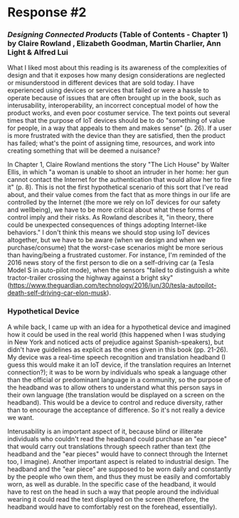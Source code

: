 # Response #2
### _Designing Connected Products_ (Table of Contents - Chapter 1) by Claire Rowland , Elizabeth Goodman, Martin Charlier, Ann Light & Alfred Lui  
What I liked most about this reading is its awareness of the complexities of design and that it exposes how many design considerations are neglected or misunderstood in different devices that are sold today. I have experienced using devices or services that failed or were a hassle to operate because of issues that are often brought up in the book, such as interusability, interoperability, an incorrect conceptual model of how the product works, and even poor costumer service. The text points out several times that the purpose of IoT devices should be to do "something of value for people, in a way that appeals to them and makes sense" (p. 26). If a user is more frustrated with the device than they are satisfied, then the product has failed; what's the point of assigning time, resources, and work into creating something that will be deemed a nuisance?  
  
In Chapter 1, Claire Rowland mentions the story "The Lich House" by Walter Ellis, in which "a woman is unable to shoot an intruder in her home: her gun cannot contact the Internet for the authentication that would allow her to fire it" (p. 8). This is not the first hypothetical scenario of this sort that I've read about, and their value comes from the fact that as more things in our life are controlled by the Internet (the more we rely on IoT devices for our safety and wellbeing), we have to be more critical about what these forms of control imply and their risks. As Rowland describes it, "in theory, there could be unexpected consequences of things adopting Internet-like behaviors." I don't think this means we should stop using IoT devices altogether, but we have to be aware (when we design and when we purchase/consume) that the worst-case scenarios might be more serious than having/being a frustrated customer. For instance, I'm reminded of the 2016 news story of the first person to die on a self-driving car (a Tesla Model S in auto-pilot mode), when the sensors "failed to distinguish a white tractor-trailer crossing the highway against a bright sky" (https://www.theguardian.com/technology/2016/jun/30/tesla-autopilot-death-self-driving-car-elon-musk).  
  
    
      
### Hypothetical Device  
A while back, I came up with an idea for a hypothetical device and imagined how it could be used in the real world (this happened when I was studying in New York and noticed acts of prejudice against Spanish-speakers), but didn't have guidelines as explicit as the ones given in this book (pp. 21-26). My device was a real-time speech recognition and translation headband (I guess this would make it an IoT device, if the translation requires an Internet connection?); it was to be worn by individuals who speak a language other than the official or predominant language in a community, so the purpose of the headband was to allow others to understand what this person says in their own language (the translation would be displayed on a screen on the headband). This would be a device to control and reduce diversity, rather than to encourage the acceptance of difference. So it's not really a device we want. 
  
Interusability is an important aspect of it, because blind or illiterate individuals who couldn't read the headband could purchase an "ear piece" that would carry out translations through speech rather than text (the headband and the "ear pieces" would have to connect through the Internet too, I imagine). Another important aspect is related to industrial design. The headband and the "ear piece" are supposed to be worn daily and constantly by the people who own them, and thus they must be easily and comfortably worn, as well as durable. In the specific case of the headband, it would have to rest on the head in such a way that people around the individual wearing it could read the text displayed on the screen (therefore, the headband would have to comfortably rest on the forehead, essentially).
